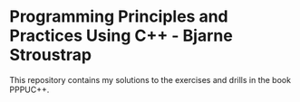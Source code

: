 # Programming Principles and Practices Using C++ - Bjarne Stroustrap
This repository contains my solutions to the exercises and drills in the book PPPUC++.
